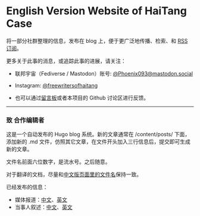 # English Version Website of HaiTang Case

将一部分社群整理的信息，发布在 blog 上，便于更广泛地传播、检索、和 [RSS 订阅](https://freewriters-haitang.github.io/index.xml)。

更多关于此事的消息，或追踪此事的进展，请关注：

- 联邦宇宙（Fediverse / Mastodon）账号: [@Phoenix093@mastodon.social](https://mastodon.social/@Phoenix093)

- Instagram: [@freewritersofhaitang](https://www.instagram.com/freewritersofhaitang/)

- 也可以通过[留言板](https://cryptpad.fr/form/#/2/form/view/11rS9aG2ilfoe+J-17tKLUWYAdmn03XSze1HJ75zdOY/)或者本项目的 Github 讨论区进行反馈。

---

### 致 合作编辑者

这是一个自动发布的 Hugo blog 系统。新的文章通常在 /content/posts/ 下面，添加新的 .md 文件，仿照其它文章，在文件开头加入三行信息后，提交即可生成新的文章。

文件名前面六位数字，是流水号。之后随意。

对于翻译的文档，尽量和[中文版页面里的文件名](https://github.com/freewriters-haitang/freewriters-haitang.github.io/tree/main/content/posts)保持一致。

已经发布的信息：

- 媒体报道：[中文](https://freewriters-haitang.github.io/posts/000015-reports/)、[英文](https://freewriters-haitang.github.io/english/posts/000015-reports/)
- 当事人叙述：[中文](https://freewriters-haitang.github.io/posts/000018-narratives/)、[英文](https://freewriters-haitang.github.io/english/posts/000018-narratives/)
